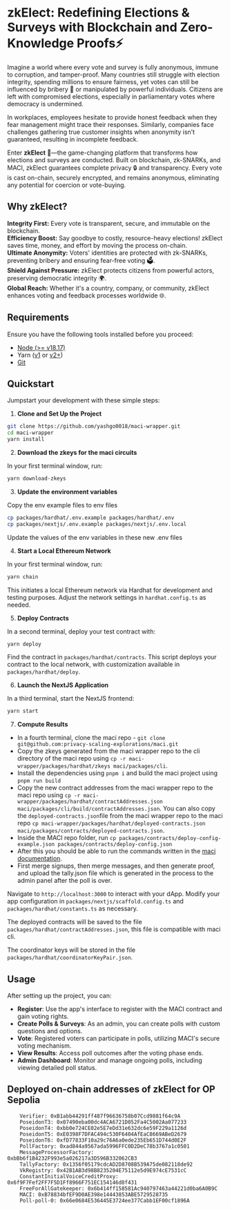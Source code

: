 # zkElect: Redefining Elections & Surveys with Blockchain and Zero-Knowledge Proofs⚡️

Imagine a world where every vote and survey is fully anonymous, immune to corruption, and tamper-proof. Many countries still struggle with election integrity, spending millions to ensure fairness, yet votes can still be influenced by bribery 💸 or manipulated by powerful individuals. Citizens are left with compromised elections, especially in parliamentary votes where democracy is undermined.

In workplaces, employees hesitate to provide honest feedback when they fear management might trace their responses. Similarly, companies face challenges gathering true customer insights when anonymity isn’t guaranteed, resulting in incomplete feedback.

Enter **zkElect** 🚀—the game-changing platform that transforms how elections and surveys are conducted. Built on blockchain, zk-SNARKs, and MACI, zkElect guarantees complete privacy 🔒 and transparency. Every vote is cast on-chain, securely encrypted, and remains anonymous, eliminating any potential for coercion or vote-buying.

## Why zkElect?

**Integrity First:** Every vote is transparent, secure, and immutable on the blockchain.  
**Efficiency Boost:** Say goodbye to costly, resource-heavy elections! zkElect saves time, money, and effort by moving the process on-chain.  
**Ultimate Anonymity:** Voters' identities are protected with zk-SNARKs, preventing bribery and ensuring fear-free voting 🗳️.  
**Shield Against Pressure:** zkElect protects citizens from powerful actors, preserving democratic integrity 🌍.  
**Global Reach:** Whether it's a country, company, or community, zkElect enhances voting and feedback processes worldwide 🌐.

## Requirements

Ensure you have the following tools installed before you proceed:

- [Node (>= v18.17)](https://nodejs.org/en/download/)
- Yarn ([v1](https://classic.yarnpkg.com/en/docs/install/) or [v2+](https://yarnpkg.com/getting-started/install))
- [Git](https://git-scm.com/downloads)

## Quickstart

Jumpstart your development with these simple steps:

1. **Clone and Set Up the Project**

```bash
git clone https://github.com/yashgo0018/maci-wrapper.git
cd maci-wrapper
yarn install
```

2. **Download the zkeys for the maci circuits**

In your first terminal window, run:

```bash
yarn download-zkeys
```

3. **Update the environment variables**

Copy the env example files to env files

```bash
cp packages/hardhat/.env.example packages/hardhat/.env
cp packages/nextjs/.env.example packages/nextjs/.env.local
```

Update the values of the env variables in these new .env files

4. **Start a Local Ethereum Network**

In your first terminal window, run:

```bash
yarn chain
```

This initiates a local Ethereum network via Hardhat for development and testing purposes. Adjust the network settings in `hardhat.config.ts` as needed.

5. **Deploy Contracts**

In a second terminal, deploy your test contract with:

```bash
yarn deploy
```

Find the contract in `packages/hardhat/contracts`. This script deploys your contract to the local network, with customization available in `packages/hardhat/deploy`.

6. **Launch the NextJS Application**

In a third terminal, start the NextJS frontend:

```bash
yarn start
```

7. **Compute Results**

- In a fourth terminal, clone the maci repo - `git clone git@github.com:privacy-scaling-explorations/maci.git` 
- Copy the zkeys generated from the maci wrapper repo to the cli directory of the maci repo using `cp -r maci-wrapper/packages/hardhat/zkeys maci/packages/cli`. 
- Install the dependencies using `pnpm i` and build the maci project using `pnpm run build`
- Copy the new contract addresses from the maci wrapper repo to the maci repo using `cp -r maci-wrapper/packages/hardhat/contractAddresses.json maci/packages/cli/build/contractAddresses.json`.  You can also copy the `deployed-contracts.json`file from the maci wrapper repo to the maci repo `cp maci-wrapper/packages/hardhat/deployed-contracts.json maci/packages/contracts/deployed-contracts.json`. 
- Inside the MACI repo folder, run `cp packages/contracts/deploy-config-example.json packages/contracts/deploy-config.json`
- After this you should be able to run the commands written in the [maci documentation](https://maci.pse.dev/docs/quick-start/poll-finalization).
- First merge signups, then merge messages, and then generate proof, and upload the tally.json file which is generated in the process to the admin panel after the poll is over.

Navigate to `http://localhost:3000` to interact with your dApp. Modify your app configuration in `packages/nextjs/scaffold.config.ts` and `packages/hardhat/constants.ts` as necessary.

The deployed contracts will be saved to the file `packages/hardhat/contractAddresses.json`, this file is compatible with maci cli.

The coordinator keys will be stored in the file `packages/hardhat/coordinatorKeyPair.json`.

## Usage

After setting up the project, you can:

- **Register**: Use the app's interface to register with the MACI contract and gain voting rights.
- **Create Polls & Surveys**: As an admin, you can create polls with custom questions and options.
- **Vote**: Registered voters can participate in polls, utilizing MACI's secure voting mechanism.
- **View Results**: Access poll outcomes after the voting phase ends.
- **Admin Dashboard**: Monitor and manage ongoing polls, including viewing detailed poll status.

## Deployed on-chain addresses of zkElect for OP Sepolia
        Verifier: 0xB1abb44291ff487f96636758b07Ccd9881f64c9A
        PoseidonT3: 0x07490eba00dc4ACA6721D052Fa4C5002Aa077233
        PoseidonT4: 0xbb0e724CE02e5E7eDd31e632dc6e59F229a1126d
        PoseidonT5: 0xE0398F7DFAC494c530F6404AfEaC8669ABeD2679
        PoseidonT6: 0xfD77833F10a29c76A6a0ede235Eb651D744d0E2F
        PollFactory: 0xad844a9567ada5996FFC0D2DeC78b3767a1c0501
        MessageProcessorFactory: 0xbBb6f1B4232F993e5a026217a3D596B332062CB3
        TallyFactory: 0x1356f05179cdcAD2D8708B539A75de082118de92
        VkRegistry: 0x42B1AB3d98B8235204E75112e5d9E974cE7531cC
        ConstantInitialVoiceCreditProxy: 0x6f9F7Fef2FF7F5D1Ff8966F751EC154146d8f431
        FreeForAllGatekeeper: 0x6b414ff158581Ac940797463a44221d0ba6A0B9C
        MACI: 0xB78834bfEF9D0AE398e14443853ABE5729528735
        Poll-poll-0: 0x66e0684E536445E3724ee377Cabb1EF00cf1896A
